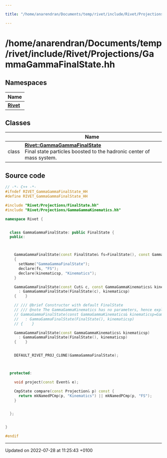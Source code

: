 ```yaml
---

title: "/home/anarendran/Documents/temp/rivet/include/Rivet/Projections/GammaGammaFinalState.hh"

---
```


# /home/anarendran/Documents/temp/rivet/include/Rivet/Projections/GammaGammaFinalState.hh



## Namespaces

| Name           |
| -------------- |
| **[Rivet](http://example.org/namespaces/namespacerivet/)**  |

## Classes

|                | Name           |
| -------------- | -------------- |
| class | **[Rivet::GammaGammaFinalState](http://example.org/classes/classrivet_1_1gammagammafinalstate/)** <br>Final state particles boosted to the hadronic center of mass system.  |




## Source code

```cpp
// -*- C++ -*-
#ifndef RIVET_GammaGammaFinalState_HH
#define RIVET_GammaGammaFinalState_HH

#include "Rivet/Projections/FinalState.hh"
#include "Rivet/Projections/GammaGammaKinematics.hh"

namespace Rivet {


  class GammaGammaFinalState: public FinalState {
  public:



    GammaGammaFinalState(const FinalState& fs=FinalState(), const GammaGammaKinematics& kinematicsp=GammaGammaKinematics())
    {
      setName("GammaGammaFinalState");
      declare(fs, "FS");
      declare(kinematicsp, "Kinematics");
    }

    GammaGammaFinalState(const Cut& c, const GammaGammaKinematics& kinematicsp=GammaGammaKinematics())
      : GammaGammaFinalState(FinalState(c), kinematicsp)
    {    }

    // /// @brief Constructor with default FinalState
    // /// @note The GammaGammaKinematics has no parameters, hence explicitly passing it as an arg shouldn't be necessary.
    // GammaGammaFinalState(const GammaGammaKinematics& kinematicsp=GammaGammaKinematics())
    //   : GammaGammaFinalState(FinalState(), kinematicsp)
    // {    }

    GammaGammaFinalState(const GammaGammaKinematics& kinematicsp)
      : GammaGammaFinalState(FinalState(), kinematicsp)
    {    }


    DEFAULT_RIVET_PROJ_CLONE(GammaGammaFinalState);



  protected:

    void project(const Event& e);

    CmpState compare(const Projection& p) const {
      return mkNamedPCmp(p, "Kinematics") || mkNamedPCmp(p, "FS");
    }


  };


}

#endif
```


-------------------------------

Updated on 2022-07-28 at 11:25:43 +0100
